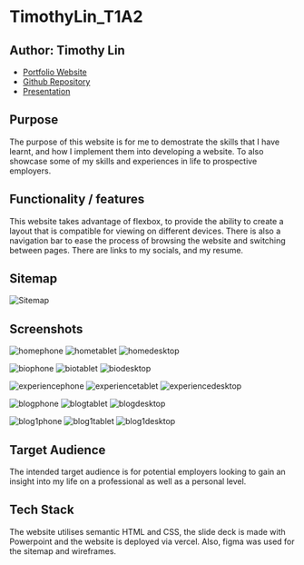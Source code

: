 # TimothyLin_T1A2

## Author: Timothy Lin

- [Portfolio Website](https://timothy-lin-t1-a2.vercel.app/)
- [Github Repository](https://github.com/timtam8181?tab=repositories)
- [Presentation](https://www.youtube.com/watch?v=FPMUZS6byr0)

## Purpose 
The purpose of this website is for me to demostrate the skills that I have learnt, and how I implement them into developing a website. To also showcase some of my skills and experiences in life to prospective employers.

## Functionality / features 
This website takes advantage of flexbox, to provide the ability to create a layout that is compatible for viewing on different devices. There is also a navigation bar to ease the process of browsing the website and switching between pages. There are links to my socials, and my resume.   

## Sitemap
![Sitemap](/docs/Sitemap.png) 

## Screenshots
![homephone](docs/homephone.png)
![hometablet](docs/hometablet.png)
![homedesktop](docs/homedesktop.png)

![biophone](docs/biophone.png)
![biotablet](docs/biotablet.png)
![biodesktop](docs/biodesktop.png) 

![experiencephone](docs/experiencephone.png)
![experiencetablet](docs/experiencetablet.png)
![experiencedesktop](docs/experiencedesktop.png)

![blogphone](docs/blogphone.png) 
![blogtablet](docs/blogtablet.png)
![blogdesktop](docs/blogdesktop.png) 
 
![blog1phone](docs/blog1phone.png) 
![blog1tablet](docs/blog1tablet.png) 
![blog1desktop](docs/blog1desktop.png)

## Target Audience
The intended target audience is for potential employers looking to gain an insight into my life on a professional as well as a personal level.

## Tech Stack 
The website utilises semantic HTML and CSS, the slide deck is made with Powerpoint and the website is deployed via vercel. Also, figma was used for the sitemap and wireframes.

